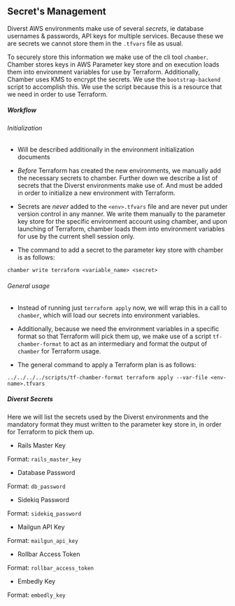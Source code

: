 ## Secret's Management

Diverst AWS environments make use of several _secrets_, ie database usernames & passwords, API keys for multiple services. Because these we are secrets we cannot store them in the `.tfvars` file as usual. 

To securely store this information we make use of the cli tool `chamber`. Chamber stores keys in AWS Parameter key store and on execution loads them into environment variables for use by Terraform. Additionally, Chamber uses KMS to encrypt the secrets. We use the `bootstrap-backend` script to accomplish this. We use the script because this is a resource that we need in order to use Terraform.

##### Workflow 

###### Initialization

- Will be described additionally in the environment initialization documents

- _Before_ Terraform has created the new environments, we manually add the necessary secrets to chamber. Further down we describe a list of secrets that the Diverst environments make use of. And must be added in order to initialize a new environment with Terraform.

- Secrets are _never_ added to the `<env>.tfvars` file and are never put under version control in any manner. We write them manually to the parameter key store for the specific environment account using chamber, and upon launching of Terraform, chamber loads them into environment variables for use by the current shell session only.

- The command to add a secret to the parameter key store with chamber is as follows:

```
chamber write terraform <variable_name> <secret>
```

###### General usage

- Instead of running just `terraform apply` now, we will wrap this in a call to `chamber`, which will load our secrets into environment variables.

- Additionally, because we need the environment variables in a specific format so that Terraform will pick them up, we make use of a script `tf-chamber-format` to act as an intermediary and format the output of `chamber` for Terraform usage. 

- The general command to apply a Terraform plan is as follows:

```
../../../../scripts/tf-chamber-format terraform apply --var-file <env-name>.tfvars  
```

##### Diverst Secrets 

Here we will list the secrets used by the Diverst environments and the mandatory format they must written to the parameter key store in, in order for Terraform to pick them up.

- Rails Master Key

Format: `rails_master_key`

- Database Password

Format: `db_password`

- Sidekiq Password

Format: `sidekiq_password`

- Mailgun API Key

Format: `mailgun_api_key`

- Rollbar Access Token

Format: `rollbar_access_token`

- Embedly Key

Format: `embedly_key`
